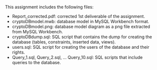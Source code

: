 This assignment includes the following files:
- Report_corrected.pdf: corrected 1st deliverable of the assignment.
- cryptoDBmodel.mwb: database model in MySQL Workbench format.
- cryptoDBmodel.png: database model diagram as a png file extracted from MySQL Workbench.
- cryptoDBdump.sql: SQL script that contains the dump for creating the database (tables, constraints, inserted data, views).
- users.sql: SQL script for creating the users of the database and their rights.
- Query_1.sql, Query_2.sql, ... Query_10.sql: SQL scripts that include queries to the database.
